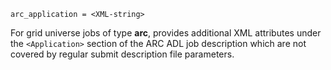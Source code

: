     arc_application = <XML-string>

For grid universe jobs of type **arc**, provides additional XML
attributes under the `<Application>` section of the ARC ADL job
description which are not covered by regular submit description file
parameters.
